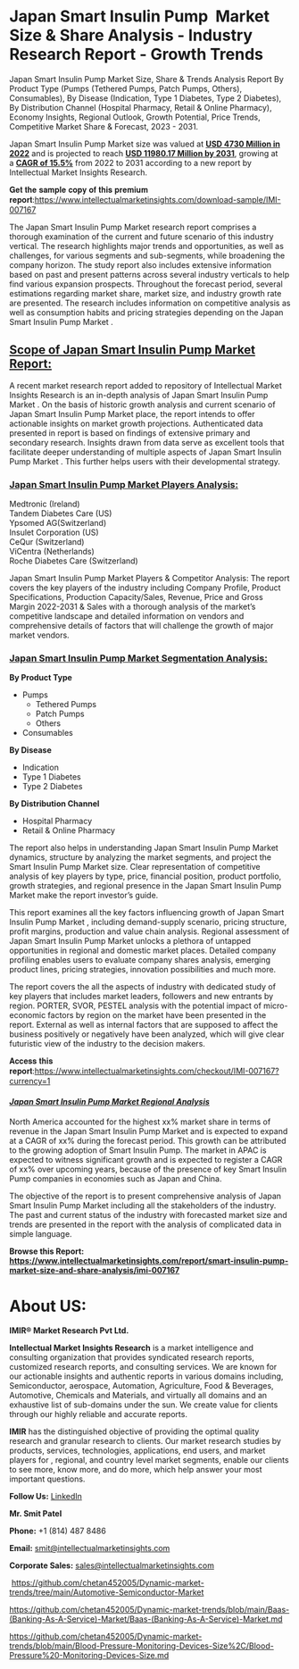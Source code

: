 <h1>Japan Smart Insulin Pump&nbsp; Market Size &amp; Share Analysis - Industry Research Report - Growth Trends</h1>
<p>Japan Smart Insulin Pump Market Size, Share &amp; Trends Analysis Report By Product Type (Pumps (Tethered Pumps, Patch Pumps, Others), Consumables), By Disease (Indication, Type 1 Diabetes, Type 2 Diabetes), By Distribution Channel (Hospital Pharmacy, Retail &amp; Online Pharmacy), Economy Insights, Regional Outlook, Growth Potential, Price Trends, Competitive Market Share &amp; Forecast, 2023 - 2031.</p>
<p>Japan Smart Insulin Pump Market size was valued at&nbsp;<strong><u>USD 4730 Million in 2022</u></strong>&nbsp;and is projected to reach&nbsp;<strong><u>USD 11980.17 Million by 2031</u></strong>, growing at a&nbsp;<strong><u>CAGR of 15.5%</u></strong>&nbsp;from 2022 to 2031 according to a new report by Intellectual Market Insights Research.</p>
<p>𝐆𝐞𝐭 𝐭𝐡𝐞 𝐬𝐚𝐦𝐩𝐥𝐞 𝐜𝐨𝐩𝐲 𝐨𝐟 𝐭𝐡𝐢𝐬 𝐩𝐫𝐞𝐦𝐢𝐮𝐦 𝐫𝐞𝐩𝐨𝐫𝐭:<a href="https://www.intellectualmarketinsights.com/download-sample/IMI-007167">https://www.intellectualmarketinsights.com/download-sample/IMI-007167</a>&nbsp;</p>
<p>The Japan Smart Insulin Pump Market research report comprises a thorough examination of the current and future scenario of this industry vertical. The research highlights major trends and opportunities, as well as challenges, for various segments and sub-segments, while broadening the company horizon. The study report also includes extensive information based on past and present patterns across several industry verticals to help find various expansion prospects. Throughout the forecast period, several estimations regarding market share, market size, and industry growth rate are presented. The research includes information on competitive analysis as well as consumption habits and pricing strategies depending on the Japan Smart Insulin Pump Market .</p>
<h2><strong><u>Scope of Japan Smart Insulin Pump Market Report:</u></strong></h2>
<p>A recent market research report added to repository of Intellectual Market Insights Research is an in-depth analysis of Japan Smart Insulin Pump Market . On the basis of historic growth analysis and current scenario of Japan Smart Insulin Pump Market place, the report intends to offer actionable insights on market growth projections. Authenticated data presented in report is based on findings of extensive primary and secondary research. Insights drawn from data serve as excellent tools that facilitate deeper understanding of multiple aspects of Japan Smart Insulin Pump Market . This further helps users with their developmental strategy.</p>
<h3><strong><u>Japan Smart Insulin Pump Market Players Analysis:</u></strong></h3>
<p>Medtronic (Ireland)<br />Tandem Diabetes Care (US)<br />Ypsomed AG(Switzerland)<br />Insulet Corporation (US)<br />CeQur (Switzerland)<br />ViCentra (Netherlands)<br />Roche Diabetes Care (Switzerland)</p>
<p>Japan Smart Insulin Pump Market Players &amp; Competitor Analysis: The report covers the key players of the industry including Company Profile, Product Specifications, Production Capacity/Sales, Revenue, Price and Gross Margin 2022-2031 &amp; Sales with a thorough analysis of the market&rsquo;s competitive landscape and detailed information on vendors and comprehensive details of factors that will challenge the growth of major market vendors.</p>
<h3><strong><u>Japan Smart Insulin Pump Market Segmentation Analysis:</u></strong></h3>
<p><strong>By Product Type</strong></p>
<ul>
<li>Pumps
<ul>
<li>Tethered Pumps</li>
<li>Patch Pumps</li>
<li>Others</li>
</ul>
</li>
<li>Consumables</li>
</ul>
<p><strong>By Disease</strong></p>
<ul>
<li>Indication</li>
<li>Type 1 Diabetes</li>
<li>Type 2 Diabetes</li>
</ul>
<p><strong>By Distribution Channel</strong></p>
<ul>
<li>Hospital Pharmacy</li>
<li>Retail &amp; Online Pharmacy</li>
</ul>
<p>The report also helps in understanding Japan Smart Insulin Pump Market dynamics, structure by analyzing the market segments, and project the Smart Insulin Pump&nbsp;Market size. Clear representation of competitive analysis of key players by type, price, financial position, product portfolio, growth strategies, and regional presence in the Japan Smart Insulin Pump Market make the report investor&rsquo;s guide.</p>
<p>This report examines all the key factors influencing growth of Japan Smart Insulin Pump Market , including demand-supply scenario, pricing structure, profit margins, production and value chain analysis. Regional assessment of Japan Smart Insulin Pump Market unlocks a plethora of untapped opportunities in regional and domestic market places. Detailed company profiling enables users to evaluate company shares analysis, emerging product lines, pricing strategies, innovation possibilities and much more.</p>
<p>The report covers the all the aspects of industry with dedicated study of key players that includes market leaders, followers and new entrants by region. PORTER, SVOR, PESTEL analysis with the potential impact of micro-economic factors by region on the market have been presented in the report. External as well as internal factors that are supposed to affect the business positively or negatively have been analyzed, which will give clear futuristic view of the industry to the decision makers.</p>
<p>𝐀𝐜𝐜𝐞𝐬𝐬 𝐭𝐡𝐢𝐬 𝐫𝐞𝐩𝐨𝐫𝐭:<a href="https://www.intellectualmarketinsights.com/checkout/IMI-007167?currency=1">https://www.intellectualmarketinsights.com/checkout/IMI-007167?currency=1</a>&nbsp;</p>
<h4><em><strong><u> Japan Smart Insulin Pump Market Regional Analysis</u></strong></em></h4>
<p>North America accounted for the highest xx% market share in terms of revenue in the Japan Smart Insulin Pump Market and is expected to expand at a CAGR of xx% during the forecast period. This growth can be attributed to the growing adoption of Smart Insulin Pump. The market in APAC is expected to witness significant growth and is expected to register a CAGR of xx% over upcoming years, because of the presence of key Smart Insulin Pump companies in economies such as Japan and China.</p>
<p>The objective of the report is to present comprehensive analysis of Japan Smart Insulin Pump Market including all the stakeholders of the industry. The past and current status of the industry with forecasted market size and trends are presented in the report with the analysis of complicated data in simple language.</p>
<p><strong>Browse this Report:&nbsp; <a href="https://www.intellectualmarketinsights.com/report/smart-insulin-pump-market-size-and-share-analysis/imi-007167">https://www.intellectualmarketinsights.com/report/smart-insulin-pump-market-size-and-share-analysis/imi-007167</a>&nbsp;</strong></p>
<h1>About US:</h1>
<p><strong>IMIR&reg; Market Research Pvt Ltd.</strong></p>
<p><strong>Intellectual Market Insights Research</strong> is a market intelligence and consulting organization that provides syndicated research reports, customized research reports, and consulting services. We are known for our actionable insights and authentic reports in various domains including, Semiconductor, aerospace, Automation, Agriculture, Food &amp; Beverages, Automotive, Chemicals and Materials, and virtually all domains and an exhaustive list of sub-domains under the sun. We create value for clients through our highly reliable and accurate reports.</p>
<p><strong>IMIR</strong> has the distinguished objective of providing the optimal quality research and granular research to clients. Our market research studies by products, services, technologies, applications, end users, and market players for , regional, and country level market segments, enable our clients to see more, know more, and do more, which help answer your most important questions.</p>
<p><strong>Follow Us:</strong> <a href="https://www.linkedin.com/company/imir-marketresearch/">LinkedIn</a></p>
<p><strong>Mr. Smit Patel</strong></p>
<p><strong>Phone:</strong> +1 (814) 487 8486</p>
<p><strong>Email:</strong> <a href="mailto:smit@intellectualmarketinsights.com">smit@intellectualmarketinsights.com</a></p>
<p><strong>Corporate Sales:</strong> <a href="mailto:sales@intellectualmarketinsights.com">sales@intellectualmarketinsights.com</a></p>
<p>&nbsp;<a href="https://github.com/chetan452005/Dynamic-market-trends/tree/main/Automotive-Semiconductor-Market">https://github.com/chetan452005/Dynamic-market-trends/tree/main/Automotive-Semiconductor-Market</a>&nbsp;</p>
<p><a href="https://github.com/chetan452005/Dynamic-market-trends/blob/main/Baas-(Banking-As-A-Service)-Market/Baas-(Banking-As-A-Service)-Market.md">https://github.com/chetan452005/Dynamic-market-trends/blob/main/Baas-(Banking-As-A-Service)-Market/Baas-(Banking-As-A-Service)-Market.md</a>&nbsp;</p>
<p><a href="https://github.com/chetan452005/Dynamic-market-trends/blob/main/Blood-Pressure-Monitoring-Devices-Size%2C/Blood-Pressure%20-Monitoring-Devices-Size.md">https://github.com/chetan452005/Dynamic-market-trends/blob/main/Blood-Pressure-Monitoring-Devices-Size%2C/Blood-Pressure%20-Monitoring-Devices-Size.md</a>&nbsp;</p>
<p>&nbsp;</p>
<div>&nbsp;</div>
